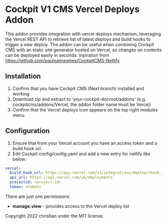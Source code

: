  # Cockpit V1 CMS Vercel Deploys Addon

This addon provides integration with vercel deploys mechanism, leveraging the Vercel REST API to retrieve list of latest deploys and build hooks to trigger a new deploy. The addon can be useful when combining Cockpit CMS with an static site generator hosted on Vercel, so changes on contents can be deployed easily in seconds. Inpiration from https://github.com/pauloamgomes/CockpitCMS-Netlify

## Installation

1. Confirm that you have Cockpit CMS (Next branch) installed and working.
2. Download zip and extract to 'your-cockpit-docroot/addons' (e.g. cockpitcms/addons/Vercel, the addon folder name must be Vercel)
3. Confirm that the Vercel deploys icon appears on the top right modules menu.

## Configuration

1. Ensure that from your Vercel account you have an access token and a build hook url.
2. Edit Cockpit config/config.yaml and add a new entry for netlify like below:

```yaml
vercel:
  build_hook_url: https://api.vercel.com/v1/integrations/deploy/<hook_id>
  api_url: https://api.vercel.com/v6/deployments
  projectid: <project-id>
  token: <token>
```


There are just one permissions:

- **manage.view** - provides access to the Vercel deploy list


Copyright 2022 christian under the MIT license.